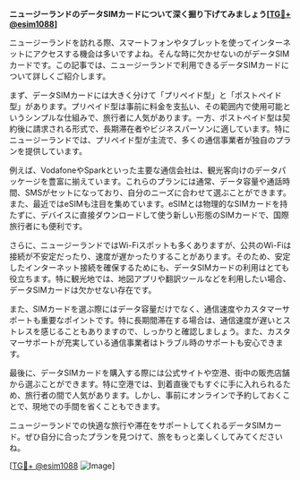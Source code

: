 **ニュージーランドのデータSIMカードについて深く掘り下げてみましょう[[TG💪+ @esim1088](https://t.me/s/esim1088)]**

ニュージーランドを訪れる際、スマートフォンやタブレットを使ってインターネットにアクセスする機会は多いですよね。そんな時に欠かせないのがデータSIMカードです。この記事では、ニュージーランドで利用できるデータSIMカードについて詳しくご紹介します。

まず、データSIMカードには大きく分けて「プリペイド型」と「ポストペイド型」があります。プリペイド型は事前に料金を支払い、その範囲内で使用可能というシンプルな仕組みで、旅行者に人気があります。一方、ポストペイド型は契約後に請求される形式で、長期滞在者やビジネスパーソンに適しています。特にニュージーランドでは、プリペイド型が主流で、多くの通信事業者が独自のプランを提供しています。

例えば、VodafoneやSparkといった主要な通信会社は、観光客向けのデータパッケージを豊富に揃えています。これらのプランには通常、データ容量や通話時間、SMSがセットになっており、自分のニーズに合わせて選ぶことができます。また、最近ではeSIMも注目を集めています。eSIMとは物理的なSIMカードを持たずに、デバイスに直接ダウンロードして使う新しい形態のSIMカードで、国際旅行者にも便利です。

さらに、ニュージーランドではWi-Fiスポットも多くありますが、公共のWi-Fiは接続が不安定だったり、速度が遅かったりすることがあります。そのため、安定したインターネット接続を確保するためにも、データSIMカードの利用はとても役立ちます。特に観光地では、地図アプリや翻訳ツールなどを利用したい場合、データSIMカードは欠かせない存在です。

また、SIMカードを選ぶ際にはデータ容量だけでなく、通信速度やカスタマーサポートも重要なポイントです。特に長期間滞在する場合は、通信速度が遅いとストレスを感じることもありますので、しっかりと確認しましょう。また、カスタマーサポートが充実している通信事業者はトラブル時のサポートも安心できます。

最後に、データSIMカードを購入する際には公式サイトや空港、街中の販売店舗から選ぶことができます。特に空港では、到着直後でもすぐに手に入れられるため、旅行者の間で人気があります。しかし、事前にオンラインで予約しておくことで、現地での手間を省くこともできます。

ニュージーランドでの快適な旅行や滞在をサポートしてくれるデータSIMカード。ぜひ自分に合ったプランを見つけて、旅をもっと楽しくしてみてくださいね。

[[TG💪+ @esim1088](https://t.me/s/esim1088) ![Image](https://i.postimg.cc/Y0z9fWf4/image.png)]